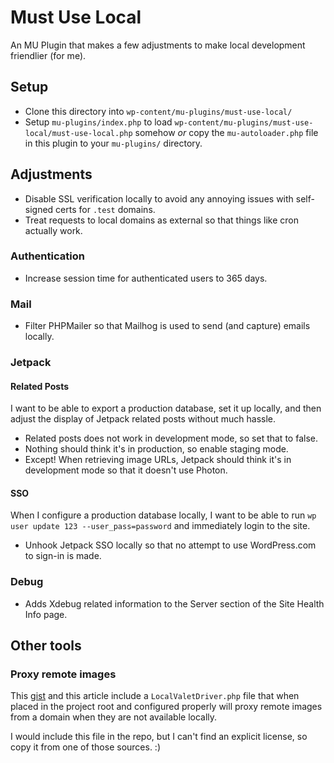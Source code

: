 # Must Use Local

An MU Plugin that makes a few adjustments to make local development friendlier (for me).

## Setup

* Clone this directory into `wp-content/mu-plugins/must-use-local/`
* Setup `mu-plugins/index.php` to load `wp-content/mu-plugins/must-use-local/must-use-local.php` somehow _or_ copy the `mu-autoloader.php` file in this plugin to your `mu-plugins/` directory.

## Adjustments

* Disable SSL verification locally to avoid any annoying issues with self-signed certs for `.test` domains.
* Treat requests to local domains as external so that things like cron actually work.

### Authentication

* Increase session time for authenticated users to 365 days.

### Mail

* Filter PHPMailer so that Mailhog is used to send (and capture) emails locally.

### Jetpack

#### Related Posts

I want to be able to export a production database, set it up locally, and then adjust the display of Jetpack related posts without much hassle.

* Related posts does not work in development mode, so set that to false.
* Nothing should think it's in production, so enable staging mode.
* Except! When retrieving image URLs, Jetpack should think it's in development mode so that it doesn't use Photon.

#### SSO

When I configure a production database locally, I want to be able to run `wp user update 123 --user_pass=password` and immediately login to the site.

* Unhook Jetpack SSO locally so that no attempt to use WordPress.com to sign-in is made.

### Debug

* Adds Xdebug related information to the Server section of the Site Health Info page.

## Other tools

### Proxy remote images

This [gist](https://gist.github.com/mishterk/a8f19eeb514cf77ad333fb67b3c7aeb9) and this article include a `LocalValetDriver.php` file that when placed in the project root and configured properly will proxy remote images from a domain when they are not available locally.

I would include this file in the repo, but I can't find an explicit license, so copy it from one of those sources. :)
